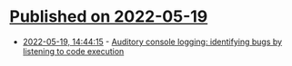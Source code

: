 # [Published on 2022-05-19](index.md)

* [2022-05-19, 14:44:15](https://news.ycombinator.com/item?id=31435326) - [Auditory console logging: identifying bugs by listening to code execution](https://blog.visor.us/auditory-console-logging-identifying-bugs-by-listening-to-code-execute/)

